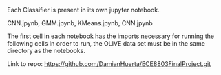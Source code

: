 Each Classifier is present in its own jupyter notebook. 

CNN.jpynb, 
GMM.jpynb, 
KMeans.jpynb, 
CNN.jpynb 

The first cell in each notebook has the imports necessary for running the following cells
In order to run, the OLIVE data set must be in the same directory as the notebooks. 

Link to repo: https://github.com/DamianHuerta/ECE8803FinalProject.git
